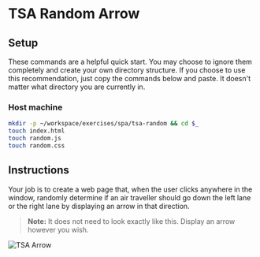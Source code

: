 # TSA Random Arrow

## Setup

These commands are a helpful quick start. You may choose to ignore them completely and create your own directory structure. If you choose to use this recommendation, just copy the commands below and paste. It doesn't matter what directory you are currently in.

### Host machine

```bash
mkdir -p ~/workspace/exercises/spa/tsa-random && cd $_
touch index.html
touch random.js
touch random.css
```

## Instructions

Your job is to create a web page that, when the user clicks anywhere in the window, randomly determine if an air traveller should go down the left lane or the right lane by displaying an arrow in that direction.

> **Note:** It does not need to look exactly like this. Display an arrow however you wish.

![TSA Arrow](./tsa-arrow.gif)